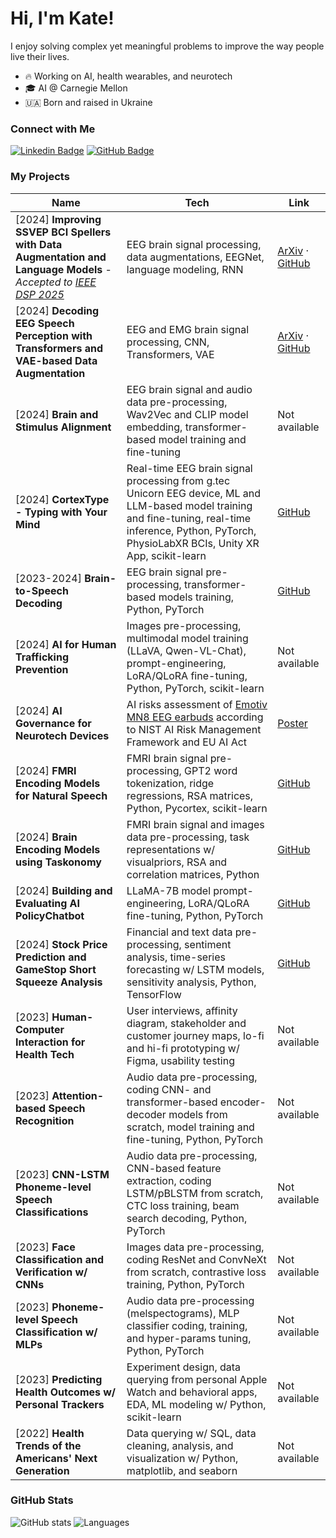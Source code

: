 # Hi, I'm Kate!

I enjoy solving complex yet meaningful problems to improve the way people live their lives.

- 🔥 Working on AI, health wearables, and neurotech
- 🎓 AI @ Carnegie Mellon
- 🇺🇦 Born and raised in Ukraine

### Connect with Me
[![Linkedin Badge](https://img.shields.io/badge/-LinkedIn-306EA8?style=flat&logo=Linkedin&logoColor=white&link=https://www.linkedin.com/in/kateryna-shapovalenko-72541b125/)](https://www.linkedin.com/in/kateryna-shapovalenko-72541b125/)
[![GitHub Badge](https://img.shields.io/badge/-GitHub-2F2F2F?style=flat&logo=github&logoColor=white&link=https://github.com/kshapovalenko)](https://github.com/kshapovalenko)

### My Projects 

| Name         | Tech                  | Link         |
|--------------|-----------------------|--------------|
| [2024] **Improving SSVEP BCI Spellers with Data Augmentation and Language Models** - *Accepted to* [*IEEE DSP 2025*](https://2025.ic-dsp.org/) | EEG brain signal processing, data augmentations, EEGNet, language modeling, RNN | [ArXiv](https://arxiv.org/abs/2412.20052) · [GitHub](https://github.com/kkipngenokoech/Hybrid-EEGNET-CharRNN-predictor) | 
| [2024] **Decoding EEG Speech Perception with Transformers and VAE-based Data Augmentation** | EEG and EMG brain signal processing, CNN, Transformers, VAE | [ArXiv](https://arxiv.org/abs/2501.04359) · [GitHub](https://github.com/YHTerrance/silent_speech) | 
| [2024] **Brain and Stimulus Alignment** | EEG brain signal and audio data pre-processing, Wav2Vec and CLIP model embedding, transformer-based model training and fine-tuning | Not available | 
| [2024] **CortexType - Typing with Your Mind** | Real-time EEG brain signal processing from g.tec Unicorn EEG device, ML and LLM-based model training and fine-tuning, real-time inference, Python, PyTorch, PhysioLabXR BCIs, Unity XR App, scikit-learn | [GitHub](https://github.com/kshapovalenko/Neureality-Hack-CortexType) |
| [2023-2024] **Brain-to-Speech Decoding** | EEG brain signal pre-processing, transformer-based models training, Python, PyTorch | [GitHub](https://github.com/kshapovalenko/DL-EEG-Speech-Decoder) |
| [2024] **AI for Human Trafficking Prevention** | Images pre-processing, multimodal model training (LLaVA, Qwen-VL-Chat), prompt-engineering, LoRA/QLoRA fine-tuning, Python, PyTorch, scikit-learn | Not available |
| [2024] **AI Governance for Neurotech Devices** | AI risks assessment of [Emotiv MN8 EEG earbuds](https://www.emotiv.com/products/mn8) according to NIST AI Risk Management Framework and EU AI Act | [Poster](https://drive.google.com/file/d/1PvTsJIrRJl9jN_BjuYbIolc2fabKLzYH/view?usp=sharin) |
| [2024] **FMRI Encoding Models for Natural Speech** | FMRI brain signal pre-processing, GPT2 word tokenization, ridge regressions, RSA matrices, Python, Pycortex, scikit-learn | [GitHub](https://github.com/kshapovalenko/Neuro-AI-fMRI-Speech-Encoder) |
| [2024] **Brain Encoding Models using Taskonomy** | FMRI brain signal and images data pre-processing, task representations w/ visualpriors, RSA and correlation matrices, Python | [GitHub](https://github.com/kshapovalenko/Neuro-AI-fMRI-Encoder-Taskonomy) | 
| [2024] **Building and Evaluating AI PolicyChatbot** | LLaMA-7B model prompt-engineering, LoRA/QLoRA fine-tuning, Python, PyTorch | [GitHub](https://github.com/kshapovalenko/NL-X-and-LLM-AI-PolicyChat) |
| [2024] **Stock Price Prediction and GameStop Short Squeeze Analysis** | Financial and text data pre-processing, sentiment analysis, time-series forecasting w/ LSTM models, sensitivity analysis, Python, TensorFlow | [GitHub](https://github.com/kshapovalenko/NL-X-and-LLM-Stock-Prediction) |
| [2023] **Human-Computer Interaction for Health Tech** | User interviews, affinity diagram, stakeholder and customer journey maps, lo-fi and hi-fi prototyping w/ Figma, usability testing | Not available |
| [2023] **Attention-based Speech Recognition** | Audio data pre-processing, coding CNN- and transformer-based encoder-decoder models from scratch, model training and fine-tuning, Python, PyTorch | Not available |
| [2023] **CNN-LSTM Phoneme-level Speech Classifications** | Audio data pre-processing, CNN-based feature extraction, coding LSTM/pBLSTM from scratch, CTC loss training, beam search decoding, Python, PyTorch | Not available |
| [2023] **Face Classification and Verification w/ CNNs** | Images data pre-processing, coding ResNet and ConvNeXt from scratch, contrastive loss training, Python, PyTorch | Not available |
| [2023] **Phoneme-level Speech Classification w/ MLPs** | Audio data pre-processing (melspectograms), MLP classifier coding, training, and hyper-params tuning, Python, PyTorch | Not available |
| [2023] **Predicting Health Outcomes w/ Personal Trackers** | Experiment design, data querying from personal Apple Watch and behavioral apps, EDA, ML modeling w/ Python, scikit-learn | Not available |
| [2022] **Health Trends of the Americans' Next Generation** | Data querying w/ SQL, data cleaning, analysis, and visualization w/ Python, matplotlib, and seaborn | Not available |

### GitHub Stats
![GitHub stats](https://github-readme-stats.vercel.app/api?username=kshapovalenko&show_icons=true&count_private=true&theme=algolia&hide_rank=true&custom_title=GitHub%20Stats&include_all_commits=true&hide=issues,contribs&hide_title=false&line_height=24&card_width=285)
![Languages](https://github-readme-stats.vercel.app/api/top-langs/?username=kshapovalenko&layout=compact&hide=jupyter%20notebook&theme=algolia&custom_title=Top%20Languages&langs_count=4)
